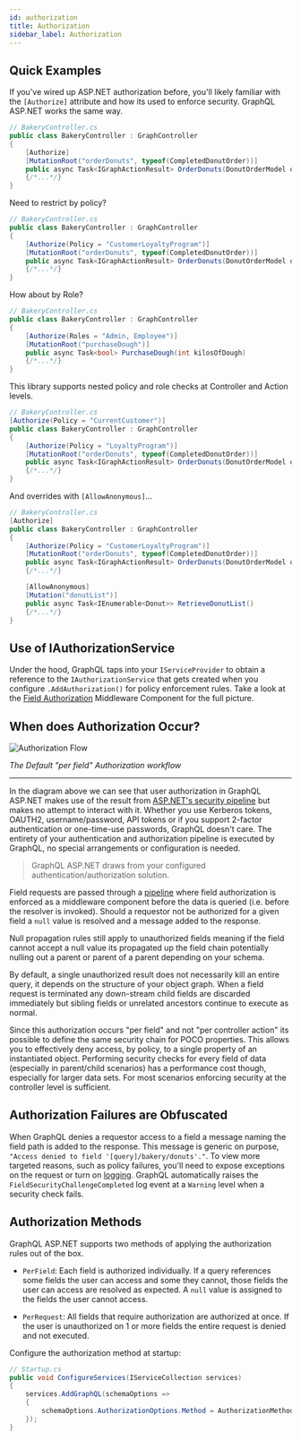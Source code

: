 ```yaml
---
id: authorization
title: Authorization
sidebar_label: Authorization
---
```


## Quick Examples 

If you've wired up ASP.NET authorization before, you'll likely familiar with the `[Authorize]` attribute and how its used to enforce security. GraphQL ASP.NET works the same way.

```csharp
// BakeryController.cs
public class BakeryController : GraphController
{
    [Authorize]
    [MutationRoot("orderDonuts", typeof(CompletedDonutOrder))]
    public async Task<IGraphActionResult> OrderDonuts(DonutOrderModel order)
    {/*...*/}
}
```

Need to restrict by policy?

```csharp
// BakeryController.cs
public class BakeryController : GraphController
{
    [Authorize(Policy = "CustomerLoyaltyProgram")]
    [MutationRoot("orderDonuts", typeof(CompletedDonutOrder))]
    public async Task<IGraphActionResult> OrderDonuts(DonutOrderModel order)
    {/*...*/}
}
```

How about by Role?

```csharp
// BakeryController.cs
public class BakeryController : GraphController
{
    [Authorize(Roles = "Admin, Employee")]
    [MutationRoot("purchaseDough")]
    public async Task<bool> PurchaseDough(int kilosOfDough)
    {/*...*/}
}
```

This library supports nested policy and role checks at Controller and Action levels.

```csharp
// BakeryController.cs
[Authorize(Policy = "CurrentCustomer")]
public class BakeryController : GraphController
{
    [Authorize(Policy = "LoyaltyProgram")]
    [MutationRoot("orderDonuts", typeof(CompletedDonutOrder))]
    public async Task<IGraphActionResult> OrderDonuts(DonutOrderModel order)
    {/*...*/}
}
```

And overrides with `[AllowAnonymous]`...

```csharp
// BakeryController.cs
[Authorize]
public class BakeryController : GraphController
{
    [Authorize(Policy = "CustomerLoyaltyProgram")]
    [MutationRoot("orderDonuts", typeof(CompletedDonutOrder))]
    public async Task<IGraphActionResult> OrderDonuts(DonutOrderModel order)
    {/*...*/}

    [AllowAnonymous]
    [Mutation("donutList")]
    public async Task<IEnumerable<Donut>> RetrieveDonutList()
    {/*...*/}
}
```

## Use of IAuthorizationService

Under the hood, GraphQL taps into your `IServiceProvider` to obtain a reference to the `IAuthorizationService` that gets created when you configure `.AddAuthorization()` for policy enforcement rules. Take a look at the [Field Authorization](https://github.com/graphql-aspnet/graphql-aspnet/blob/master/src/graphql-aspnet/Middleware/FieldSecurity/Components/FieldAuthorizationMiddleware.cs) Middleware Component for the full picture.

## When does Authorization Occur?

![Authorization Flow](../assets/authorization-flow.png)

_The Default "per field" Authorization workflow_

---

In the diagram above we can see that user authorization in GraphQL ASP.NET makes use of the result from [ASP.NET's security pipeline](https://docs.microsoft.com/en-us/aspnet/core/security/authorization/introduction) but makes no attempt to interact with it. Whether you use Kerberos tokens, OAUTH2, username/password, API tokens or if you support 2-factor authentication or one-time-use passwords, GraphQL doesn't care. The entirety of your authentication and authorization pipeline is executed by GraphQL, no special arrangements or configuration is needed.

> GraphQL ASP.NET draws from your configured authentication/authorization solution.

Field requests are passed through a [pipeline](../reference/how-it-works#middleware-pipelines) where field authorization is enforced as a middleware component before the data is queried (i.e. before the resolver is invoked). Should a requestor not be authorized for a given field a `null` value is resolved and a message added to the response.

Null propagation rules still apply to unauthorized fields meaning if the field cannot accept a null value its propagated up the field chain potentially nulling out a parent or parent of a parent depending on your schema.

By default, a single unauthorized result does not necessarily kill an entire query, it depends on the structure of your object graph. When a field request is terminated any down-stream child fields are discarded immediately but sibling fields or unrelated ancestors continue to execute as normal.

Since this authorization occurs "per field" and not "per controller action" its possible to define the same security chain for POCO properties. This allows you to effectively deny access, by policy, to a single property of an instantiated object. Performing security checks for every field of data (especially in parent/child scenarios) has a performance cost though, especially for larger data sets. For most scenarios enforcing security at the controller level is sufficient.

## Authorization Failures are Obfuscated

When GraphQL denies a requestor access to a field a message naming the field path is added to the response. This message is generic on purpose, `"Access denied to field '[query]/bakery/donuts'."`. To view more targeted reasons, such as policy failures, you'll need to expose exceptions on the request or turn on [logging](../logging/structured-logging). GraphQL automatically raises the `FieldSecurityChallengeCompleted` log event at a `Warning` level when a security check fails.

## Authorization Methods

GraphQL ASP.NET supports two methods of applying the authorization rules out of the box.

-   `PerField`: Each field is authorized individually. If a query references some fields the user can access and some they cannot, those fields the user can access are resolved as expected. A `null` value is assigned to the fields the user cannot access.

-   `PerRequest`: All fields that require authorization are authorized at once. If the user is unauthorized on 1 or more fields the entire request is denied and not executed.

Configure the authorization method at startup:

```csharp
// Startup.cs
public void ConfigureServices(IServiceCollection services)
{
    services.AddGraphQL(schemaOptions =>
    {
        schemaOptions.AuthorizationOptions.Method = AuthorizationMethod.PerRequest;
    });
}
```
